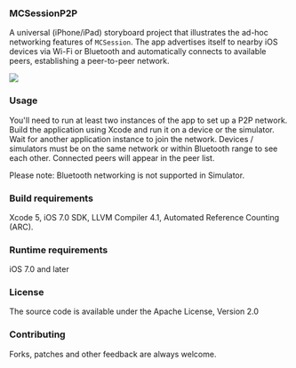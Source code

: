 ### MCSessionP2P
A universal (iPhone/iPad) storyboard project that illustrates the ad-hoc networking features of `MCSession`. The app advertises itself to nearby iOS devices via Wi-Fi or Bluetooth and automatically connects to available peers, establishing a peer-to-peer network.

![](http://i.imgur.com/ISJhge8.png)

### Usage
You'll need to run at least two instances of the app to set up a P2P network. Build the application using Xcode and run it on a device or the simulator. Wait for another application instance to join the network. Devices / simulators must be on the same network or within Bluetooth range to see each other. Connected peers will appear in the peer list.

Please note: Bluetooth networking is not supported in Simulator.

### Build requirements
Xcode 5, iOS 7.0 SDK, LLVM Compiler 4.1, Automated Reference Counting (ARC).

### Runtime requirements
iOS 7.0 and later

### License
The source code is available under the Apache License, Version 2.0

### Contributing
Forks, patches and other feedback are always welcome.
